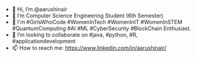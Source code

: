 - 👋 Hi, I’m @aarushinair
- 👀 I’m Computer Science Engineering Student (6th Semester)
- 🌱 I'm #GirlsWhoCode #WomenInTech #WomenInIT #WomenInSTEM #QuantumComputing #AI #ML #CyberSecurity #BlockChain Enthusiast.
- 💞️ I’m looking to collaborate on #java, #python, #R, #applicationdevelopment
- 📫 How to reach me: https://www.linkedin.com/in/aarushinair/

<!---
aarushinair/aarushinair is a ✨ special ✨ repository because its `README.md` (this file) appears on your GitHub profile.
You can click the Preview link to take a look at your changes.
--->
